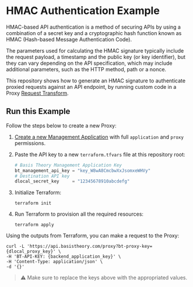 # HMAC Authentication Example

HMAC-based API authentication is a method of securing APIs by using a combination of a secret key and a cryptographic hash function known as HMAC (Hash-based Message Authentication Code). 

The parameters used for calculating the HMAC signature typically include the request payload, a timestamp and the public key (or key identifier), but they can vary depending on the API specification, which may include additional parameters, such as the HTTP method, path or a nonce.

This repository shows how to generate an HMAC signature to authenticate proxied requests against an API endpoint, by running custom code in a Proxy [Request Transform](https://developers.basistheory.com/docs/api/proxies/pre-configured-proxies#request-transforms).

## Run this Example

Follow the steps below to create a new Proxy:


1. [Create a new Management Application](https://portal.basistheory.com/applications/create?name=Terraform&permissions=application%3Acreate&permissions=application%3Aread&permissions=application%3Aupdate&permissions=application%3Adelete&permissions=proxy%3Acreate&permissions=proxy%3Aread&permissions=proxy%3Aupdate&permissions=proxy%3Adelete&type=management) with full `application` and `proxy` permissions.

2. Paste the API key to a new `terraform.tfvars` file at this repository root:

    ```terraform
    # Basis Theory Management Application Key
    bt_management_api_key = "key_W8wA8CmcbwXxJsomxeWHVy"
    # Destination API key
    dlocal_secret_key     = "12345678910abcdefg"   
    ```

3. Initialize Terraform:

    ```shell
    terraform init
    ```

4. Run Terraform to provision all the required resources:

    ```shell
    terraform apply
    ```

Using the outputs from Terraform, you can make a request to the Proxy:

```curl
curl -L 'https://api.basistheory.com/proxy?bt-proxy-key={dlocal_proxy_key}' \
-H 'BT-API-KEY: {backend_application_key}' \
-H 'Content-Type: application/json' \
-d '{}'
```

> ⚠️ Make sure to replace the keys above with the appropriated values.
